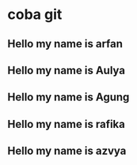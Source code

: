 # coba git

## Hello my name is arfan
## Hello my name is Aulya

## Hello my name is Agung

## Hello my name is rafika

## Hello my name is azvya
